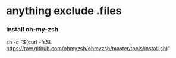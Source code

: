 # anything exclude .files

### install oh-my-zsh
sh -c "$(curl -fsSL https://raw.github.com/ohmyzsh/ohmyzsh/master/tools/install.sh)"
